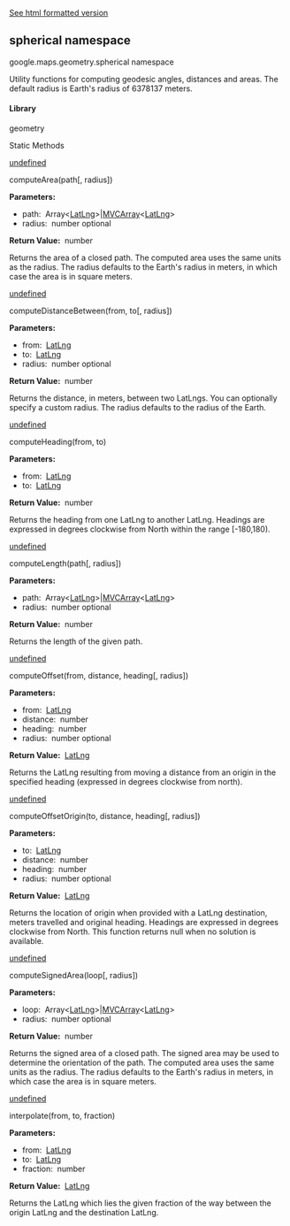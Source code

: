[See html formatted version](https://huasofoundries.github.io/google-maps-documentation/spherical.html)

spherical namespace
-------------------

google.maps.geometry.spherical namespace

Utility functions for computing geodesic angles, distances and areas. The default radius is Earth's radius of 6378137 meters.

#### Library

geometry

Static Methods

[undefined](#spherical.computeArea)

computeArea(path\[, radius\])

**Parameters:** 

*   path:  Array<[LatLng](/maps/documentation/javascript/reference/3.40/coordinates#LatLng)\>|[MVCArray](/maps/documentation/javascript/reference/3.40/event#MVCArray)<[LatLng](/maps/documentation/javascript/reference/3.40/coordinates#LatLng)\>
*   radius:  number optional

**Return Value:**  number

Returns the area of a closed path. The computed area uses the same units as the radius. The radius defaults to the Earth's radius in meters, in which case the area is in square meters.

[undefined](#spherical.computeDistanceBetween)

computeDistanceBetween(from, to\[, radius\])

**Parameters:** 

*   from:  [LatLng](/maps/documentation/javascript/reference/3.40/coordinates#LatLng)
*   to:  [LatLng](/maps/documentation/javascript/reference/3.40/coordinates#LatLng)
*   radius:  number optional

**Return Value:**  number

Returns the distance, in meters, between two LatLngs. You can optionally specify a custom radius. The radius defaults to the radius of the Earth.

[undefined](#spherical.computeHeading)

computeHeading(from, to)

**Parameters:** 

*   from:  [LatLng](/maps/documentation/javascript/reference/3.40/coordinates#LatLng)
*   to:  [LatLng](/maps/documentation/javascript/reference/3.40/coordinates#LatLng)

**Return Value:**  number

Returns the heading from one LatLng to another LatLng. Headings are expressed in degrees clockwise from North within the range \[-180,180).

[undefined](#spherical.computeLength)

computeLength(path\[, radius\])

**Parameters:** 

*   path:  Array<[LatLng](/maps/documentation/javascript/reference/3.40/coordinates#LatLng)\>|[MVCArray](/maps/documentation/javascript/reference/3.40/event#MVCArray)<[LatLng](/maps/documentation/javascript/reference/3.40/coordinates#LatLng)\>
*   radius:  number optional

**Return Value:**  number

Returns the length of the given path.

[undefined](#spherical.computeOffset)

computeOffset(from, distance, heading\[, radius\])

**Parameters:** 

*   from:  [LatLng](/maps/documentation/javascript/reference/3.40/coordinates#LatLng)
*   distance:  number
*   heading:  number
*   radius:  number optional

**Return Value:**  [LatLng](/maps/documentation/javascript/reference/3.40/coordinates#LatLng)

Returns the LatLng resulting from moving a distance from an origin in the specified heading (expressed in degrees clockwise from north).

[undefined](#spherical.computeOffsetOrigin)

computeOffsetOrigin(to, distance, heading\[, radius\])

**Parameters:** 

*   to:  [LatLng](/maps/documentation/javascript/reference/3.40/coordinates#LatLng)
*   distance:  number
*   heading:  number
*   radius:  number optional

**Return Value:**  [LatLng](/maps/documentation/javascript/reference/3.40/coordinates#LatLng)

Returns the location of origin when provided with a LatLng destination, meters travelled and original heading. Headings are expressed in degrees clockwise from North. This function returns null when no solution is available.

[undefined](#spherical.computeSignedArea)

computeSignedArea(loop\[, radius\])

**Parameters:** 

*   loop:  Array<[LatLng](/maps/documentation/javascript/reference/3.40/coordinates#LatLng)\>|[MVCArray](/maps/documentation/javascript/reference/3.40/event#MVCArray)<[LatLng](/maps/documentation/javascript/reference/3.40/coordinates#LatLng)\>
*   radius:  number optional

**Return Value:**  number

Returns the signed area of a closed path. The signed area may be used to determine the orientation of the path. The computed area uses the same units as the radius. The radius defaults to the Earth's radius in meters, in which case the area is in square meters.

[undefined](#spherical.interpolate)

interpolate(from, to, fraction)

**Parameters:** 

*   from:  [LatLng](/maps/documentation/javascript/reference/3.40/coordinates#LatLng)
*   to:  [LatLng](/maps/documentation/javascript/reference/3.40/coordinates#LatLng)
*   fraction:  number

**Return Value:**  [LatLng](/maps/documentation/javascript/reference/3.40/coordinates#LatLng)

Returns the LatLng which lies the given fraction of the way between the origin LatLng and the destination LatLng.